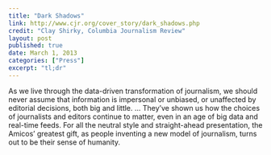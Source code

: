 ```yaml
---
title: "Dark Shadows"
link: http://www.cjr.org/cover_story/dark_shadows.php
credit: "Clay Shirky, Columbia Journalism Review"
layout: post
published: true
date: March 1, 2013
categories: ["Press"]
excerpt: "tl;dr"
---
```


As we live through the data-driven transformation of journalism, we should never assume that information is impersonal or unbiased, or unaffected by editorial decisions, both big and little. ... They’ve shown us how the choices of journalists and editors continue to matter, even in an age of big data and real-time feeds. For all the neutral style and straight-ahead presentation, the Amicos’ greatest gift, as people inventing a new model of journalism, turns out to be their sense of humanity.

